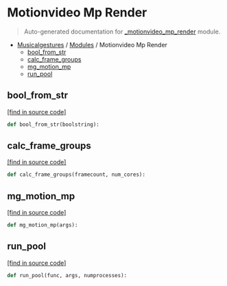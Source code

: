 # Motionvideo Mp Render

> Auto-generated documentation for [_motionvideo_mp_render](https://github.com/fourMs/MGT-python/blob/master/_motionvideo_mp_render.py) module.

- [Musicalgestures](README.md#musicalgestures-index) / [Modules](MODULES.md#musicalgestures-modules) / Motionvideo Mp Render
    - [bool_from_str](#bool_from_str)
    - [calc_frame_groups](#calc_frame_groups)
    - [mg_motion_mp](#mg_motion_mp)
    - [run_pool](#run_pool)

## bool_from_str

[[find in source code]](https://github.com/fourMs/MGT-python/blob/master/_motionvideo_mp_render.py#L201)

```python
def bool_from_str(boolstring):
```

## calc_frame_groups

[[find in source code]](https://github.com/fourMs/MGT-python/blob/master/_motionvideo_mp_render.py#L187)

```python
def calc_frame_groups(framecount, num_cores):
```

## mg_motion_mp

[[find in source code]](https://github.com/fourMs/MGT-python/blob/master/_motionvideo_mp_render.py#L14)

```python
def mg_motion_mp(args):
```

## run_pool

[[find in source code]](https://github.com/fourMs/MGT-python/blob/master/_motionvideo_mp_render.py#L182)

```python
def run_pool(func, args, numprocesses):
```
